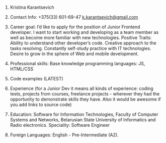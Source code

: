 
1. Kristina Karantsevich
2. Contact Info: 
+375(33) 601-69-47
k.karantsevich@gmail.com

3. Career goal:
I’d like to apply for the position of Junior Frontend developer. I want to start working and developing as a team member as well as become more familiar with new technologies.
Positive Traits:
Ability to understand other developer’s code.
Creative approach to the tasks resolving.
Constantly self-study practice with IT technologies.
Desire to grow in the sphere of Web and mobile development.
4. Professional skills:
Base knowledge programming languages: JS, HTML/CSS
5. Code examples (LATEST)
6. Experience (for a Junior Dev it means all kinds of experience: coding tests, projects from courses,
freelance projects - wherever they had the opportunity to demonstrate skills they have.
Also it would be awesome if you add links to source code)
7. Education:
Software for Information Technologies,
Faculty of Computer Systems and Networks,
Belarusian State University of Informatics and Radio electronics.
Speciality: Software Engineer
8. Foreign Languages: English - Pre-Intermediate (A2).